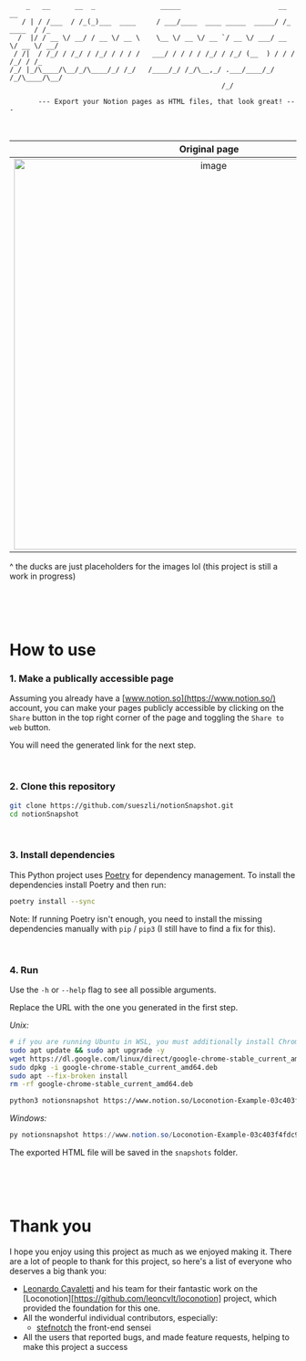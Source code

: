 ```
    _   __      __  _                _____                        __          __ 
   / | / /___  / /_(_)___  ____     / ___/____  ____ _____  _____/ /_  ____  / /_
  /  |/ / __ \/ __/ / __ \/ __ \    \__ \/ __ \/ __ `/ __ \/ ___/ __ \/ __ \/ __/
 / /|  / /_/ / /_/ / /_/ / / / /   ___/ / / / / /_/ / /_/ (__  ) / / / /_/ / /_  
/_/ |_/\____/\__/_/\____/_/ /_/   /____/_/ /_/\__,_/ .___/____/_/ /_/\____/\__/  
                                                    /_/     
                                                    
       --- Export your Notion pages as HTML files, that look great! ---

```

<br>

Original page              |  Export through Notion | **✨NotionSnapshot✨**
:-------------------------:|:-------------------------:|:-------------------------:
<img width="685" alt="image" src="https://user-images.githubusercontent.com/61852663/221595552-3eebc492-9e64-4cb3-b330-4418961890ce.png">  |  <img width="685" alt="image" src="https://user-images.githubusercontent.com/61852663/221595560-d90a2d41-f7a8-48be-8fe9-e63889126042.png">               | <img width="685" alt="image" src="https://user-images.githubusercontent.com/61852663/221595539-ba0b9dca-4bd4-482e-81f9-64ea12e0ded4.png">

^ the ducks are just placeholders for the images lol (this project is still a work in progress)

<br><br><br>

# How to use
### 1. Make a publically accessible page
Assuming you already have a [www.notion.so](https://www.notion.so/) account, you can make your pages publicly accessible by clicking on the `Share` button in the top right corner of the page and toggling the `Share to web` button.

You will need the generated link for the next step.

<br>

### 2. Clone this repository
```bash
git clone https://github.com/sueszli/notionSnapshot.git
cd notionSnapshot
``` 

</br>

### 3. Install dependencies
This Python project uses [Poetry](https://python-poetry.org/) for dependency management. To install the dependencies install Poetry and then run:

```bash
poetry install --sync
```

Note: If running Poetry isn't enough, you need to install the missing dependencies manually with `pip` / `pip3` (I still have to find a fix for this).

</br>

### 4. Run
Use the `-h` or `--help` flag to see all possible arguments.

Replace the URL with the one you generated in the first step.

_Unix:_
```bash
# if you are running Ubuntu in WSL, you must additionally install Chrome like so
sudo apt update && sudo apt upgrade -y
wget https://dl.google.com/linux/direct/google-chrome-stable_current_amd64.deb
sudo dpkg -i google-chrome-stable_current_amd64.deb
sudo apt --fix-broken install
rm -rf google-chrome-stable_current_amd64.deb

python3 notionsnapshot https://www.notion.so/Loconotion-Example-03c403f4fdc94cc1b315b9469a8950ef
```

_Windows:_
```powershell
py notionsnapshot https://www.notion.so/Loconotion-Example-03c403f4fdc94cc1b315b9469a8950ef
```

The exported HTML file will be saved in the `snapshots` folder.

<br><br><br>

# Thank you
I hope you enjoy using this project as much as we enjoyed making it.
There are a lot of people to thank for this project, so here's a list of everyone who deserves a big thank you:

- [Leonardo Cavaletti](mailto:impeto.blu@gmail.com) and his team for their fantastic work on the [Loconotion][https://github.com/leoncvlt/loconotion] project, which provided the foundation for this one.
- All the wonderful individual contributors, especially:
  - [stefnotch](https://github.com/stefnotch) the front-end sensei
- All the users that reported bugs, and made feature requests, helping to make this project a success
